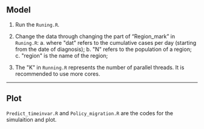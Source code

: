 ﻿## Model

1. Run the `Runing.R`.

2. Change the data through changing the part of “Region_mark” in ` Runing.R`:
a. where "dat" refers to the cumulative cases per day (starting from the date of diagnosis);
b. "N" refers to the population of a region;
c. "region" is the name of the region;

3. The "K" in `Running.R` represents the number of parallel threads. It is recommended to use more cores.


-----
## Plot

`Predict_timeinvar.R` and `Policy_migration.R` are the codes for the simulaition and plot.
